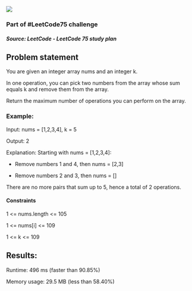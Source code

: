 <img src='https://img.shields.io/badge/Difficulty-Medium-orange'>

<h3>Part of #LeetCode75 challenge</h3>

<h5>Source: LeetCode - LeetCode 75 study plan</h5>

<h2>Problem statement</h2>

You are given an integer array nums and an integer k.

In one operation, you can pick two numbers from the array whose sum equals k and remove them from the array.

Return the maximum number of operations you can perform on the array.

<h3>Example:</h3>

Input: nums = [1,2,3,4], k = 5

Output: 2

Explanation: Starting with nums = [1,2,3,4]:

- Remove numbers 1 and 4, then nums = [2,3]

- Remove numbers 2 and 3, then nums = []

There are no more pairs that sum up to 5, hence a total of 2 operations.

<h4>Constraints</h4>

1 <= nums.length <= 105

1 <= nums[i] <= 109

1 <= k <= 109

<h2>Results:</h2>

<p>Runtime: 496 ms (faster than 90.85%)</p>
Memory usage: 29.5 MB (less than 58.40%)
